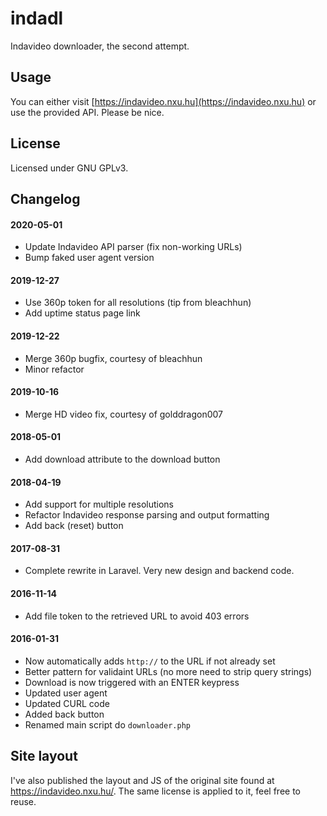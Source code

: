 indadl
======
Indavideo downloader, the second attempt.

Usage
------
You can either visit [https://indavideo.nxu.hu](https://indavideo.nxu.hu) or use the provided API. Please be nice.

License
-------
Licensed under GNU GPLv3.
 
Changelog
---------
#### 2020-05-01
- Update Indavideo API parser (fix non-working URLs)
- Bump faked user agent version

#### 2019-12-27
- Use 360p token for all resolutions (tip from bleachhun)
- Add uptime status page link

#### 2019-12-22
- Merge 360p bugfix, courtesy of bleachhun
- Minor refactor

#### 2019-10-16
- Merge HD video fix, courtesy of golddragon007

#### 2018-05-01
- Add download attribute to the download button

#### 2018-04-19
- Add support for multiple resolutions
- Refactor Indavideo response parsing and output formatting
- Add back (reset) button

#### 2017-08-31
- Complete rewrite in Laravel. Very new design and backend code.

#### 2016-11-14
- Add file token to the retrieved URL to avoid 403 errors

#### 2016-01-31
- Now automatically adds `http://` to the URL if not already set
- Better pattern for validaint URLs (no more need to strip query strings)
- Download is now triggered with an ENTER keypress
- Updated user agent
- Updated CURL code
- Added back button
- Renamed main script do `downloader.php`

Site layout
-----------
I've also published the layout and JS of the original site found at https://indavideo.nxu.hu/. The same license is applied to it, feel free to reuse.
